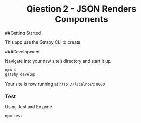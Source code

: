 <h1 align="center">
  Qiestion 2 - JSON Renders Components
</h1>

##Getting Started 

This app use the Gatsby CLI to create


###Development

  Navigate into your new site’s directory and start it up.
  ```sh
  npm i 
  gatsby develop
  ```
  Your site is now running at `http://localhost:8000`

### Test

  Using Jest and Enzyme
  ```sh
  npm test
  ```